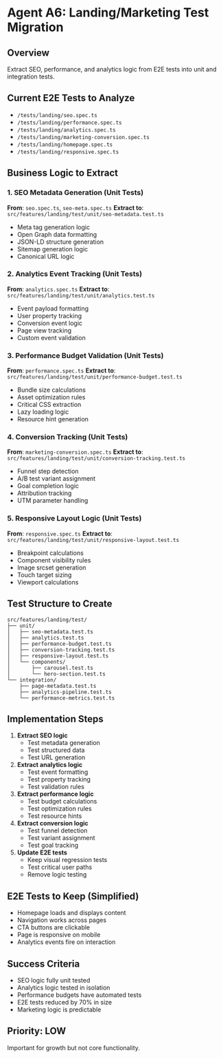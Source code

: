 # Agent A6: Landing/Marketing Test Migration

## Overview
Extract SEO, performance, and analytics logic from E2E tests into unit and integration tests.

## Current E2E Tests to Analyze
- `/tests/landing/seo.spec.ts`
- `/tests/landing/performance.spec.ts`
- `/tests/landing/analytics.spec.ts`
- `/tests/landing/marketing-conversion.spec.ts`
- `/tests/landing/homepage.spec.ts`
- `/tests/landing/responsive.spec.ts`

## Business Logic to Extract

### 1. SEO Metadata Generation (Unit Tests)
**From**: `seo.spec.ts`, `seo-meta.spec.ts`
**Extract to**: `src/features/landing/test/unit/seo-metadata.test.ts`
- Meta tag generation logic
- Open Graph data formatting
- JSON-LD structure generation
- Sitemap generation logic
- Canonical URL logic

### 2. Analytics Event Tracking (Unit Tests)
**From**: `analytics.spec.ts`
**Extract to**: `src/features/landing/test/unit/analytics.test.ts`
- Event payload formatting
- User property tracking
- Conversion event logic
- Page view tracking
- Custom event validation

### 3. Performance Budget Validation (Unit Tests)
**From**: `performance.spec.ts`
**Extract to**: `src/features/landing/test/unit/performance-budget.test.ts`
- Bundle size calculations
- Asset optimization rules
- Critical CSS extraction
- Lazy loading logic
- Resource hint generation

### 4. Conversion Tracking (Unit Tests)
**From**: `marketing-conversion.spec.ts`
**Extract to**: `src/features/landing/test/unit/conversion-tracking.test.ts`
- Funnel step detection
- A/B test variant assignment
- Goal completion logic
- Attribution tracking
- UTM parameter handling

### 5. Responsive Layout Logic (Unit Tests)
**From**: `responsive.spec.ts`
**Extract to**: `src/features/landing/test/unit/responsive-layout.test.ts`
- Breakpoint calculations
- Component visibility rules
- Image srcset generation
- Touch target sizing
- Viewport calculations

## Test Structure to Create

```
src/features/landing/test/
├── unit/
│   ├── seo-metadata.test.ts
│   ├── analytics.test.ts
│   ├── performance-budget.test.ts
│   ├── conversion-tracking.test.ts
│   ├── responsive-layout.test.ts
│   └── components/
│       ├── carousel.test.ts
│       └── hero-section.test.ts
└── integration/
    ├── page-metadata.test.ts
    ├── analytics-pipeline.test.ts
    └── performance-metrics.test.ts
```

## Implementation Steps

1. **Extract SEO logic**
   - Test metadata generation
   - Test structured data
   - Test URL generation
2. **Extract analytics logic**
   - Test event formatting
   - Test property tracking
   - Test validation rules
3. **Extract performance logic**
   - Test budget calculations
   - Test optimization rules
   - Test resource hints
4. **Extract conversion logic**
   - Test funnel detection
   - Test variant assignment
   - Test goal tracking
5. **Update E2E tests**
   - Keep visual regression tests
   - Test critical user paths
   - Remove logic testing

## E2E Tests to Keep (Simplified)
- Homepage loads and displays content
- Navigation works across pages
- CTA buttons are clickable
- Page is responsive on mobile
- Analytics events fire on interaction

## Success Criteria
- SEO logic fully unit tested
- Analytics logic tested in isolation
- Performance budgets have automated tests
- E2E tests reduced by 70% in size
- Marketing logic is predictable

## Priority: LOW
Important for growth but not core functionality.